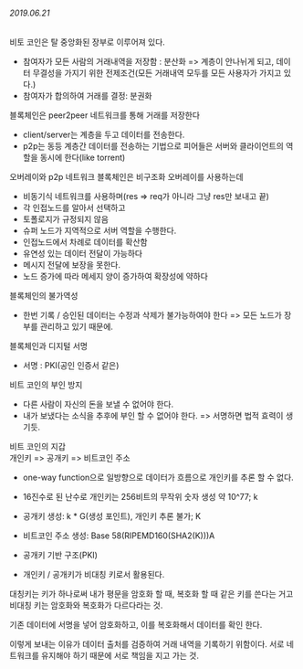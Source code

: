 ###### 2019.06.21

비토 코인은 탈 중앙화된 장부로 이루어져 있다.
* 참여자가 모든 사람의 거래내역을 저장함 : 분산화 => 계층이 안나뉘게 되고, 데이터 무결성을 가지기 위한 전제조건(모든 거래내역 모두를 모든 사용자가 가지고 있다.)
* 참여자가 합의하여 거래를 결정: 분권화

블록체인은 peer2peer 네트워크를 통해 거래를 저장한다
* client/server는 계층을 두고 데이터를 전송한다.
* p2p는 동등 계층간 데이터를 전송하는 기법으로 피어들은 서버와 클라이언트의 역할을 동시에 한다(like torrent)

오버레이와 p2p 네트워크
블록체인은 비구조화 오버레이를 사용하는데  
* 비동기식 네트워크를 사용하며(res => req가 아니라 그냥 res만 보내고 끝)
* 각 인접노드를 알아서 선택하고
* 토폴로지가 규정되지 않음
* 슈퍼 노드가 지역적으로 서버 역할을 수행한다.
* 인접노드에서 차례로 데이터를 확산함
* 유연성 있는 데이터 전달이 가능하다
* 메시지 전달에 보장을 못한다.
* 노드 증가에 따라 메세지 양이 증가하여 확장성에 약하다

블록체인의 불가역성
* 한번 기록 / 승인된 데이터는 수정과 삭제가 불가능하여야 한다 => 모든 노드가 장부를 관리하고 있기 때문에.

블록체인과 디지털 서명
* 서명 : PKI(공인 인증서 같은)

비트 코인의 부인 방지
* 다른 사람이 자신의 돈을 보낼 수 없어야 한다.
* 내가 보냈다는 소식을 추후에 부인 할 수 없어야 한다. => 서명하면 법적 효력이 생기듯.

비트 코인의 지갑  
개인키 => 공개키 => 비트코인 주소  
* one-way function으로 일방향으로 데이터가 흐름으로 개인키를 추론 할 수 없다.
* 16진수로 된 난수로 개인키는 256비트의 무작위 숫자 생성 약 10^77; k
* 공개키 생성: k * G(생성 포인트), 개인키 추론 불가; K
* 비트코인 주소 생성: Base 58(RIPEMD160(SHA2(K)))A

* 공개키 기반 구조(PKI)
* 개인키 / 공개키가 비대칭 키로서 활용된다. 

대칭키는 키가 하나로써 내가 평문을 암호화 할 때, 복호화 할 때 같은 키를 쓴다는 거고  
비대칭 키는 암호화와 복호화가 다르다라는 것. 

기존 데이터에 서명을 넣어 암호화하고, 이를 복호화해서 데이터를 확인 한다.

이렇게 보내는 이유가 데이터 출처를 검증하여 거래 내역을 기록하기 위함이다. 서로 네트워크를 유지해야 하기 때문에 서로 책임을 지고 가는 것. 


